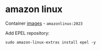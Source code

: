 # amazon linux

Container [images](https://hub.docker.com/_/amazonlinux) - `amazonlinux:2023`

Add EPEL repository:

```
sudo amazon-linux-extras install epel -y
```

